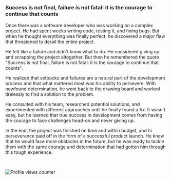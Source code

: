 ##   
  

  
  



### Success is not final, failure is not fatal: it is the courage to continue that counts  


Once there was a software developer who was working on a complex project. He had spent weeks writing code, testing it, and fixing bugs. But when he thought everything was finally perfect, he discovered a major flaw that threatened to derail the entire project.

He felt like a failure and didn't know what to do. He considered giving up and scrapping the project altogether. But then he remembered the quote "Success is not final, failure is not fatal: it is the courage to continue that counts".

He realized that setbacks and failures are a natural part of the development process and that what mattered most was his ability to persevere. With newfound determination, he went back to the drawing board and worked tirelessly to find a solution to the problem.

He consulted with his team, researched potential solutions, and experimented with different approaches until he finally found a fix. It wasn't easy, but he learned that true success in development comes from having the courage to face challenges head-on and never giving up.

In the end, the project was finished on time and within budget, and hi perseverance paid off in the form of a successful product launch. He knew that he would face more obstacles in the future, but he was ready to tackle them with the same courage and determination that had gotten him through this tough experience.  

<br/>  

![Profile views counter](https://komarev.com/ghpvc/?username=flurryunicorn&&style=flat-square)  
  
<br/>  

